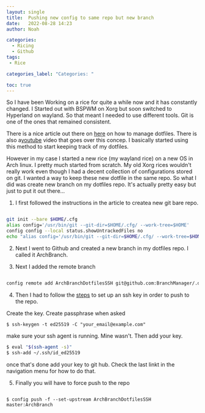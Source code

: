 ```yaml
---
layout: single
title:  Pushing new config to same repo but new branch
date:   2022-08-28 14:23
author: Noah

categories: 
  - Ricing
  - Github
tags: 
 - Rice

categories_label: "Categories: "

toc: true
---
```


So I have been Working on a rice for quite a while now and it has constantly changed. I Started out with BSPWM on Xorg but soon switched to Hyperland on wayland. So that meant I needed to use different tools. Git is one of the ones that remained consistent. 

There is a nice article out there on [here](https://www.atlassian.com/git/tutorials/dotfiles) on how to manage dotfiles. There is also a[youtube](https://youtu.be/tBoLDpTWVOM) video that goes over this concep. I basically started using this method to start keeping track of my dotfiles.

However in my case I started a new rice (my wayland rice) on a new OS in Arch linux. I pretty much started from scratch. My old Xorg rices wouldn't really work even though I had a decent collection of configurations stored on git. I wanted a way to keep these new dotfile in the same repo. 
So what I did was create new branch on my dotfiles repo. It's actually pretty easy but just to put it out there...

1. I first followed the instructions in the article to createa new git bare repo.

~~~bash

git init --bare $HOME/.cfg
alias config='/usr/bin/git --git-dir=$HOME/.cfg/ --work-tree=$HOME'
config config --local status.showUntrackedFiles no
echo "alias config='/usr/bin/git --git-dir=$HOME/.cfg/ --work-tree=$HOME'" >> $HOME/.bashrc

~~~

2. Next I went to Github and created a new branch in my dotfiles repo. I called it ArchBranch.

3. Next I added the remote branch

~~~bash

config remote add ArchBranchDotfilesSSH git@github.com:BranchManager/.dotfiles.git

~~~

4. Then I had to follow the [steps](https://docs.github.com/en/authentication/connecting-to-github-with-ssh/generating-a-new-ssh-key-and-adding-it-to-the-ssh-agent) to set up an ssh key in order to push to the repo. 

Create the key. Create passphrase when asked
~~~
$ ssh-keygen -t ed25519 -C "your_email@example.com"
~~~

make sure your ssh agent is running. Mine wasn't. Then add your key.

~~~ bash
$ eval "$(ssh-agent -s)"
$ ssh-add ~/.ssh/id_ed25519

~~~

once that's done add your key to git hub. Check the last linkt in the navigation menu for how to do that.

5. Finally you will have to force push to the repo

~~~

$ config push -f --set-upstream ArchBranchDotfilesSSH master:ArchBranch

~~~
